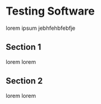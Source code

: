 # Testing Software

lorem ipsum jebhfehbfebfje

## Section 1

lorem lorem 

## Section 2

lorem lorem 